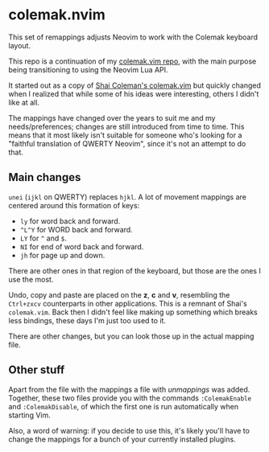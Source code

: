 # colemak.nvim

This set of remappings adjusts Neovim to work with the Colemak keyboard layout.

This repo is a continuation of my [colemak.vim repo][2], with the main purpose being transitioning to using the Neovim Lua API.

It started out as a copy of [Shai Coleman's colemak.vim][1] but quickly changed when I realized that while some of his ideas were interesting, others I didn't like at all.

 [1]: http://colemak.com/pub/vim/colemak.vim
 [2]: https://github.com/linduxed/colemak.vim

The mappings have changed over the years to suit me and my needs/preferences; changes are still introduced from time to time. This means that it most likely isn't suitable for someone who's looking for a "faithful translation of QWERTY Neovim", since it's not an attempt to do that.

## Main changes

`unei` (`ijkl` on QWERTY) replaces `hjkl`. A lot of movement mappings are centered around this formation of keys:

- `ly` for word back and forward.
- `^L^Y` for WORD back and forward.
- `LY` for `^` and `$`.
- `NI` for end of word back and forward.
- `jh` for page up and down.

There are other ones in that region of the keyboard, but those are the ones I use the most.

Undo, copy and paste are placed on the **z**, **c** and **v**, resembling the `Ctrl+zxcv` counterparts in other applications. This is a remnant of Shai's `colemak.vim`. Back then I didn't feel like making up something which breaks less bindings, these days I'm just too used to it.

There are other changes, but you can look those up in the actual mapping file.

## Other stuff

Apart from the file with the mappings a file with *unmappings* was added. Together, these two files provide you with the commands `:ColemakEnable` and `:ColemakDisable`, of which the first one is run automatically when starting Vim.

Also, a word of warning: if you decide to use this, it's likely you'll have to change the mappings for a bunch of your currently installed plugins.
